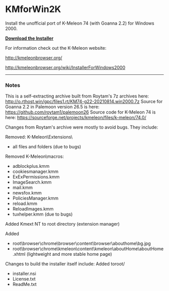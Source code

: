 # KMforWin2K
Install the unofficial port of K-Meleon 74 (with Goanna 2.2) for Windows 2000. 

**[Download the Installer](https://github.com/rjjiii/KMforWin2K/releases/download/v74.G.22.1/KM74-g22.1.exe)**

For information check out the K-Meleon website:

http://kmeleonbrowser.org/

http://kmeleonbrowser.org/wiki/InstallerForWindows2000

---
### Notes
This is a self-extracting archive built from Roytam's 7z archives here: http://o.rthost.win/gpc/files1.rt/KM74-g22-20210814.win2000.7z
Source for Goanna 2.2 in Palemoon version 26.5 is here: https://github.com/roytam1/palemoon26
Source code for K-Meleon 74 is here: https://sourceforge.net/projects/kmeleon/files/k-meleon/74.0/

Changes from Roytam's archive were mostly to avoid bugs. They include:

Removed: K-Meleon\Extensions\
* all files and folders
(due to bugs)

Removed K-Meleon\macros:
* adblockplus.kmm
* cookiesmanager.kmm
* ExExPermissions.kmm
* ImageSearch.kmm
* mail.kmm
* newsfox.kmm
* PoliciesManager.kmm
* reload.kmm
* ReloadImages.kmm
* tuxhelper.kmm
(due to bugs)

Added Kmext NT to root directory
(extension manager)

Added
* root\browser\chrome\browser\content\browser\abouthome\bg.jpg
* root\browser\chrome\kmeleon\content\kmeleon\aboutHome\aboutHome.xhtml
(lightweight and more stable home page)

Changes to build the installer itself include:
Added toroot/
* installer.nsi
* License.txt
* ReadMe.txt
